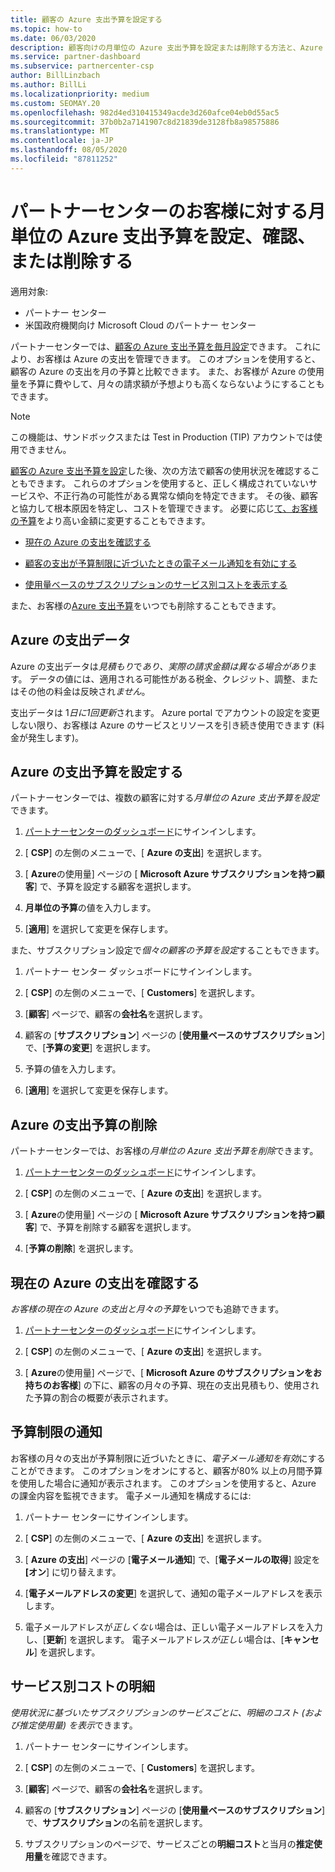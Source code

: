 ```yaml
---
title: 顧客の Azure 支出予算を設定する
ms.topic: how-to
ms.date: 06/03/2020
description: 顧客向けの月単位の Azure 支出予算を設定または削除する方法と、Azure の支出データを表示し、予算に関連する通知を設定する方法について説明します。
ms.service: partner-dashboard
ms.subservice: partnercenter-csp
author: BillLinzbach
ms.author: BillLi
ms.localizationpriority: medium
ms.custom: SEOMAY.20
ms.openlocfilehash: 982d4ed310415349acde3d260afce04eb0d55ac5
ms.sourcegitcommit: 37b0b2a7141907c8d21839de3128fb8a98575886
ms.translationtype: MT
ms.contentlocale: ja-JP
ms.lasthandoff: 08/05/2020
ms.locfileid: "87811252"
---
```

# <a name="set-check-or-remove-monthly-azure-spending-budgets-for-customers-in-partner-center"></a>パートナーセンターのお客様に対する月単位の Azure 支出予算を設定、確認、または削除する

適用対象:

- パートナー センター
- 米国政府機関向け Microsoft Cloud のパートナー センター

パートナーセンターでは、[顧客の Azure 支出予算を毎月設定](#set-azure-spending-budget)できます。 これにより、お客様は Azure の支出を管理できます。 このオプションを使用すると、顧客の Azure の支出を月の予算と比較できます。 また、お客様が Azure の使用量を予算に費やして、月々の請求額が予想よりも高くならないようにすることもできます。

> [!NOTE]  
> この機能は、サンドボックスまたは Test in Production (TIP) アカウントでは使用できません。

[顧客の Azure 支出予算を設定](#set-azure-spending-budget)した後、次の方法で顧客の使用状況を確認することもできます。 これらのオプションを使用すると、正しく構成されていないサービスや、不正行為の可能性がある異常な傾向を特定できます。 その後、顧客と協力して根本原因を特定し、コストを管理できます。 必要に応じ[て、お客様の予算](#set-azure-spending-budget)をより高い金額に変更することもできます。

- [現在の Azure の支出を確認する](#check-current-azure-spending)

- [顧客の支出が予算制限に近づいたときの電子メール通知を有効にする](#notifications-for-budget-limits)

- [使用量ベースのサブスクリプションのサービス別コストを表示する](#itemized-costs-by-service)

また、お客様の[Azure 支出予算](#remove-azure-spending-budget)をいつでも削除することもできます。

## <a name="azure-spending-data"></a>Azure の支出データ

Azure の支出データは*見積もり*で*あり、実際の請求金額は異なる場合があり*ます。 データの値には、適用される可能性がある税金、クレジット、調整、またはその他の料金は反映され*ません*。

支出データは 1*日に1回更新*されます。 Azure portal でアカウントの設定を変更しない限り、お客様は Azure のサービスとリソースを引き続き使用できます (料金が発生します)。

## <a name="set-azure-spending-budget"></a>Azure の支出予算を設定する

パートナーセンターでは、複数の顧客に対する*月単位の Azure 支出予算を設定*できます。

1. [パートナーセンターのダッシュボード](https://partner.microsoft.com/dashboard/)にサインインします。

2. [ **CSP**] の左側のメニューで、[ **Azure の支出**] を選択します。

3. [ **Azure**の使用量] ページの [ **Microsoft Azure サブスクリプションを持つ顧客**] で、予算を設定する顧客を選択します。

4. **月単位の予算**の値を入力します。

5. [**適用**] を選択して変更を保存します。

また、サブスクリプション設定で*個々の顧客の予算を設定*することもできます。

1. パートナー センター ダッシュボードにサインインします。

2. [ **CSP**] の左側のメニューで、[ **Customers**] を選択します。

3. [**顧客**] ページで、顧客の**会社名**を選択します。

4. 顧客の [**サブスクリプション**] ページの [**使用量ベースのサブスクリプション**] で、[**予算の変更**] を選択します。

5. 予算の値を入力します。

6. [**適用**] を選択して変更を保存します。

## <a name="remove-azure-spending-budget"></a>Azure の支出予算の削除

パートナーセンターでは、お客様の*月単位の Azure 支出予算を削除*できます。

1. [パートナーセンターのダッシュボード](https://partner.microsoft.com/dashboard/)にサインインします。

2. [ **CSP**] の左側のメニューで、[ **Azure の支出**] を選択します。

3. [ **Azure**の使用量] ページの [ **Microsoft Azure サブスクリプションを持つ顧客**] で、予算を削除する顧客を選択します。

4. [**予算の削除**] を選択します。

## <a name="check-current-azure-spending"></a>現在の Azure の支出を確認する

*お客様の現在の Azure の支出と月々の予算*をいつでも追跡できます。

1. [パートナーセンターのダッシュボード](https://partner.microsoft.com/dashboard/)にサインインします。

2. [ **CSP**] の左側のメニューで、[ **Azure の支出**] を選択します。

3. [ **Azure**の使用量] ページで、[ **Microsoft Azure のサブスクリプションをお持ちのお客様**] の下に、顧客の月々の予算、現在の支出見積もり、使用された予算の割合の概要が表示されます。

## <a name="notifications-for-budget-limits"></a>予算制限の通知

お客様の月々の支出が予算制限に近づいたときに、*電子メール通知を有効*にすることができます。 このオプションをオンにすると、顧客が80% 以上の月間予算を使用した場合に通知が表示されます。 このオプションを使用すると、Azure の課金内容を監視できます。 電子メール通知を構成するには:

1. パートナー センターにサインインします。

2. [ **CSP**] の左側のメニューで、[ **Azure の支出**] を選択します。

3. [ **Azure の支出**] ページの [**電子メール通知**] で、[**電子メールの取得**] 設定を **[オン**] に切り替えます。

4. [**電子メールアドレスの変更**] を選択して、通知の電子メールアドレスを表示します。

5. 電子メールアドレスが*正しくない*場合は、正しい電子メールアドレスを入力し、[**更新**] を選択します。 電子メールアドレス*が正しい*場合は、[**キャンセル**] を選択します。

## <a name="itemized-costs-by-service"></a>サービス別コストの明細

*使用状況に基づいたサブスクリプションのサービスごとに、明細のコスト (および推定使用量) を表示*できます。

1. パートナー センターにサインインします。

2. [ **CSP**] の左側のメニューで、[ **Customers**] を選択します。

3. [**顧客**] ページで、顧客の**会社名**を選択します。

4. 顧客の [**サブスクリプション**] ページの [**使用量ベースのサブスクリプション**] で、**サブスクリプション**の名前を選択します。

5. サブスクリプションのページで、サービスごとの**明細コスト**と当月の**推定使用量**を確認できます。
